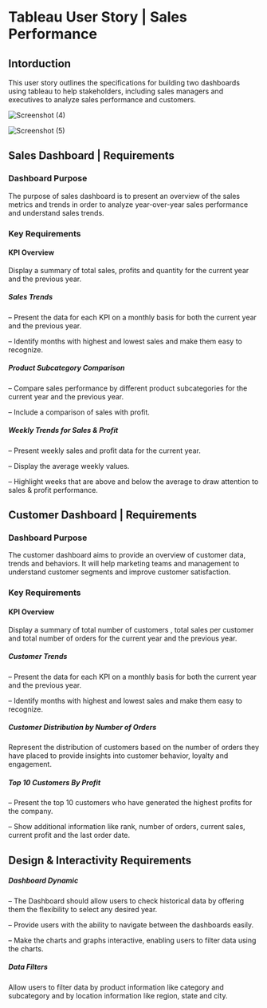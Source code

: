 # Tableau User Story | Sales Performance
## Intorduction
This user story outlines the specifications for building two dashboards using tableau to help stakeholders, including sales managers and executives to analyze sales performance and customers. 

![Screenshot (4)](https://github.com/user-attachments/assets/240076cf-1949-482d-b4c3-837aacf97107)

![Screenshot (5)](https://github.com/user-attachments/assets/bc43ebca-a03a-405e-b6cf-dce428ca14ea)    

## Sales Dashboard | Requirements
### Dashboard Purpose
The purpose of sales dashboard is to present an overview of the sales metrics and trends in order to analyze year-over-year sales performance and understand sales trends.

### Key Requirements
#### KPI Overview
Display a summary of total sales, profits and quantity for the current year and the previous year.

##### Sales Trends
 – Present the data for each KPI on a monthly basis for both the current year and the previous year.

 – Identify months with highest and lowest sales and make them easy to recognize.

##### Product Subcategory Comparison
 – Compare sales performance by different product subcategories for the current year and the previous year.

 – Include a comparison of sales with profit.

##### Weekly Trends for Sales & Profit
 – Present weekly sales and profit data for the current year.

 – Display the average weekly values.

 – Highlight weeks that are above and below the average to draw attention to sales & profit performance.

## Customer Dashboard | Requirements
### Dashboard Purpose
The customer dashboard aims to provide an overview of customer data, trends and behaviors. It will help marketing teams and management to understand customer segments and improve customer satisfaction.

### Key Requirements
#### KPI Overview
Display a summary of total number of customers , total sales per customer and total number of orders for the current year and the previous year.

##### Customer Trends
 – Present the data for each KPI on a monthly basis for both the current year and the previous year.

 – Identify months with highest and lowest sales and make them easy to recognize.

##### Customer Distribution by Number of Orders
Represent the distribution of customers based on the number of orders they have placed to provide insights into customer behavior, loyalty and engagement.

##### Top 10 Customers By Profit
 – Present the top 10 customers who have generated the highest profits for the company.

 – Show additional information like rank, number of orders, current sales, current profit and the last order date.

## Design & Interactivity Requirements
##### Dashboard Dynamic
 – The Dashboard should allow users to check historical data by offering them the flexibility to select any desired year.

 – Provide users with the ability to navigate between the dashboards easily.

 – Make the charts and graphs interactive, enabling users to filter data using the charts.

##### Data Filters
Allow users to filter data by product information like category and subcategory and by location information like region, state and city.

